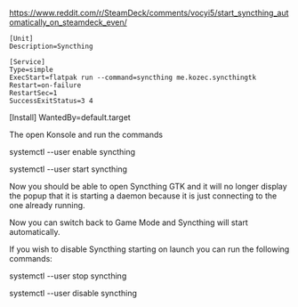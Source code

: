 https://www.reddit.com/r/SteamDeck/comments/vocyi5/start_syncthing_automatically_on_steamdeck_even/
```
[Unit]
Description=Syncthing

[Service]
Type=simple
ExecStart=flatpak run --command=syncthing me.kozec.syncthingtk
Restart=on-failure
RestartSec=1
SuccessExitStatus=3 4
```

[Install]
WantedBy=default.target

The open Konsole and run the commands

systemctl --user enable syncthing

systemctl --user start syncthing

Now you should be able to open Syncthing GTK and it will no longer display the popup that it is starting a daemon because it is just connecting to the one already running.

Now you can switch back to Game Mode and Syncthing will start automatically.

If you wish to disable Syncthing starting on launch you can run the following commands:

systemctl --user stop syncthing

systemctl --user disable syncthing
